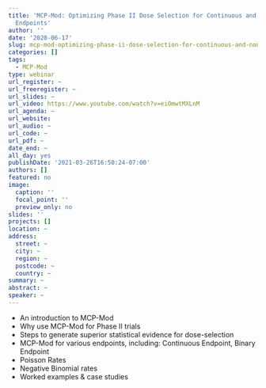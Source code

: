 ```yaml
---
title: 'MCP-Mod: Optimizing Phase II Dose Selection for Continuous and Non-Continuous
  Endpoints'
author: ''
date: '2020-06-17'
slug: mcp-mod-optimizing-phase-ii-dose-selection-for-continuous-and-non-continuous-endpoints
categories: []
tags:
  - MCP-Mod
type: webinar
url_register: ~
url_freeregister: ~
url_slides: ~
url_video: https://www.youtube.com/watch?v=eiOmwtMXLnM
url_agenda: ~
url_website: 
url_audio: ~
url_code: ~
url_pdf: ~
date_end: ~
all_day: yes
publishDate: '2021-03-26T16:50:24-07:00'
authors: []
featured: no
image:
  caption: ''
  focal_point: ''
  preview_only: no
slides: ''
projects: []
location: ~
address:
  street: ~
  city: ~
  region: ~
  postcode: ~
  country: ~
summary: ~
abstract: ~
speaker: ~
---
```

<!--more-->
- An introduction to MCP-Mod  
- Why use MCP-Mod for Phase II trials  
- Steps to generate superior statistical evidence for dose-selection  
- MCP-Mod for various endpoints, including: Continuous Endpoint, Binary Endpoint  
- Poisson Rates  
- Negative Binomial rates  
- Worked examples & case studies  